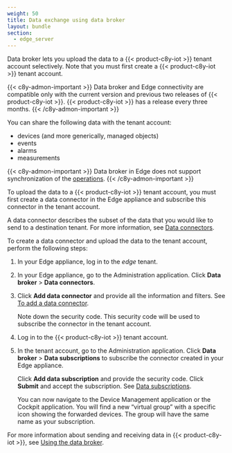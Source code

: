 ```yaml
---
weight: 50
title: Data exchange using data broker
layout: bundle
section:
  - edge_server
---
```


Data broker lets you upload the data to a {{< product-c8y-iot >}} tenant account selectively. Note that you must first create a {{< product-c8y-iot >}} tenant account.

{{< c8y-admon-important >}}
Data broker and Edge connectivity are compatible only with the current version and previous two releases of {{< product-c8y-iot >}}.
{{< product-c8y-iot >}} has a release every three months.
{{< /c8y-admon-important >}}

You can share the following data with the tenant account:

* devices (and more generically, managed objects)
* events
* alarms
* measurements

{{< c8y-admon-important >}}
Data broker in Edge does not support synchronization of the [operations](/concepts/domain-model/#operations).
{{< /c8y-admon-important >}}

To upload the data to a {{< product-c8y-iot >}} tenant account, you must first create a data connector in the Edge appliance and subscribe this connector in the tenant account.

A data connector describes the subset of the data that you would like to send to a destination tenant. For more information, see [Data connectors](/data-broker/data-broker-application/#data-connectors).

To create a data connector and upload the data to the tenant account, perform the following steps:

1. In your Edge appliance, log in to the *edge* tenant.

2. In your Edge appliance, go to the Administration application. Click **Data broker** > **Data connectors**.

3. Click **Add data connector** and provide all the information and filters. See [To add a data connector](/data-broker/data-broker-application/#to-add-a-data-connector).

   Note down the security code. This security code will be used to subscribe the connector in the tenant account.

4. Log in to the {{< product-c8y-iot >}} tenant account.

5. In the tenant account, go to the Administration application. Click **Data broker** > **Data subscriptions** to subscribe the connector created in your Edge appliance.

   Click **Add data subscription** and provide the security code. Click **Submit** and accept the subscription. See [Data subscriptions](/data-broker/data-broker-application/#data-subscriptions).

   You can now navigate to the Device Management application or the Cockpit application. You will find a new “virtual group” with a specific icon showing the forwarded devices. The group will have the same name as your subscription.

For more information about sending and receiving data in {{< product-c8y-iot >}}, see [Using the data broker](/data-broker/data-broker-application/#using-data-broker).
